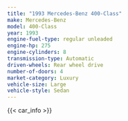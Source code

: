 ```yaml
---
title: "1993 Mercedes-Benz 400-Class"
make: Mercedes-Benz
model: 400-Class
year: 1993
engine-fuel-type: regular unleaded
engine-hp: 275
engine-cylinders: 8
transmission-type: Automatic
driven-wheels: Rear wheel drive
number-of-doors: 4
market-category: Luxury
vehicle-size: Large
vehicle-style: Sedan
---
```


{{< car_info >}}
